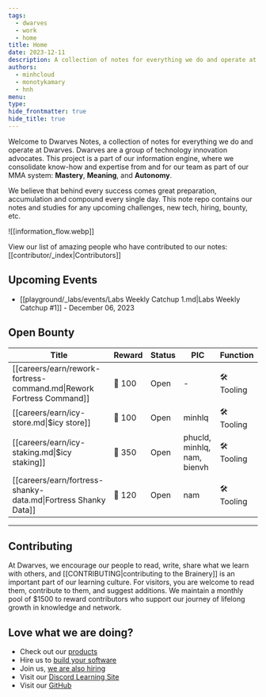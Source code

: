 ```yaml
---
tags:
  - dwarves
  - work
  - home
title: Home
date: 2023-12-11
description: A collection of notes for everything we do and operate at Dwarves. This is where we keep our internal notes.
authors:
  - minhcloud
  - monotykamary
  - hnh
menu: 
type: 
hide_frontmatter: true
hide_title: true
---
```

Welcome to Dwarves Notes, a collection of notes for everything we do and operate at Dwarves. Dwarves are a group of technology innovation advocates. This project is a part of our information engine, where we consolidate know-how and expertise from and for our team as part of our MMA system: **Mastery**, **Meaning**, and **Autonomy**.

We believe that behind every success comes great preparation, accumulation and compound every single day. This note repo contains our notes and studies for any upcoming challenges, new tech, hiring, bounty, etc.

![[information_flow.webp]]

View our list of amazing people who have contributed to our notes: [[contributor/_index|Contributors]]

## Upcoming Events
- [[playground/_labs/events/Labs Weekly Catchup 1.md|Labs Weekly Catchup #1]] - December 06, 2023


## Open Bounty
| Title                                                                | Reward | Status | PIC                         | Function    |
| -------------------------------------------------------------------- | ------ | ------ | --------------------------- | ----------- |
| [[careers/earn/rework-fortress-command.md\|Rework Fortress Command]] | 🧊 100 | Open   | \-                          | 🛠️ Tooling |
| [[careers/earn/icy-store.md\|$icy store]]                            | 🧊 100 | Open   | minhlq                      | 🛠️ Tooling |
| [[careers/earn/icy-staking.md\|$icy staking]]                        | 🧊 350 | Open   | phucld, minhlq, nam, bienvh | 🛠️ Tooling |
| [[careers/earn/fortress-shanky-data.md\|Fortress Shanky Data]]       | 🧊 120 | Open   | nam                         | 🛠️ Tooling |


---

## Contributing
At Dwarves, we encourage our people to read, write, share what we learn with others, and [[CONTRIBUTING|contributing to the Brainery]] is an important part of our learning culture. For visitors, you are welcome to read them, contribute to them, and suggest additions. We maintain a monthly pool of $1500 to reward contributors who support our journey of lifelong growth in knowledge and network.

## Love what we are doing?
- Check out our [products](https://superbits.co)
- Hire us to [build your software](https://d.foundation)
- Join us, [we are also hiring](https://github.com/dwarvesf/WeAreHiring)
- Visit our [Discord Learning Site](https://discord.gg/dzNBpNTVEZ)
- Visit our [GitHub](https://github.com/dwarvesf)
